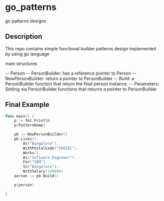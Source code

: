 # go_patterns
go patterns designs

## Description
This repo contains simple functional builder patterns design implemented by using go language

main structures

-- Person
-- PersonBuilder: has a reference pointer to Person
-- NewPersonBuilder: return a pointer to PersonBuilder
-- Build: a PersonBuilder function that return the final person instance.
-- Parameters: Setting via PersonBuilder functions that returns a pointer to PersonBuilder  


## Final Example

```go
func main() {
	p := fmt.Println
	p(PatternName)

	pb := NewPersonBuilder()
	pb.Lives().
		At("Bangalore").
		WithPostalCode("560102").
		Works().
		As("Software Engineer").
		For("IBM").
		In("Bangalore").
		WithSalary(150000)
	person := pb.Build()

	p(person)

}
```